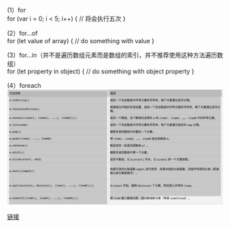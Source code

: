 
(1）for   
for (var i = 0; i < 5; i++) {
  // 将会执行五次
}

(2）for…of   
for (let value of array) {
  // do something with value
}

(3）for…in（并不是遍历数组元素而是数组的索引，并不推荐使用这种方法遍历数组）   
for (let property in object) {
  // do something with object property
}

(4）foreach   
![这是图片](/img/1.jpg)   

[链接](
https://developer.mozilla.org/zh-CN/docs/Web/JavaScript/Reference/Global_Objects/Array
)
